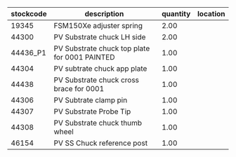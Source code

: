 |stockcode|description|quantity|location|
|---------|-----------|--------|--------|
|19345|FSM150Xe adjuster spring|2.00||
|44300|PV Substrate chuck LH side|2.00||
|44436_P1|PV Substrate chuck top plate for 0001 PAINTED|1.00||
|44304|PV subtrate chuck app plate|1.00||
|44438|PV Substrate chuck cross brace for 0001|1.00||
|44306|PV Subtrate clamp pin|1.00||
|44307|PV Substrate Probe Tip|1.00||
|44308|PV Substrate chuck thumb wheel|1.00||
|46154|PV SS Chuck reference post|1.00||
